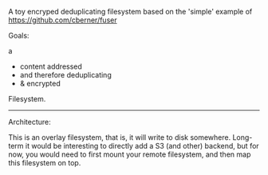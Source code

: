 A toy encryped deduplicating filesystem based on the 'simple' example of https://github.com/cberner/fuser


Goals:

 a

 * content addressed
 * and therefore deduplicating
 * & encrypted

 Filesystem.

 -------------


Architecture:

This is an overlay filesystem, that is, it will write to disk somewhere. Long-term it would be interesting to directly add a S3 (and other) backend, but for now, you would need to first mount your remote filesystem, and then map this filesystem on top.

